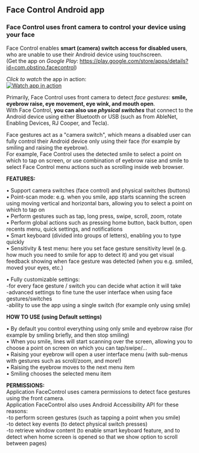 ## **Face Control Android app**
### Face Control uses front camera to control your device using your face

Face Control enables **smart (camera) switch access for disabled users**, who are unable to use their Android device using touchscreen.  
(Get the app on *Google Play*: https://play.google.com/store/apps/details?id=com.obstino.facecontrol)

*Click to watch* the app in action:  
[![Watch app in action](https://img.youtube.com/vi/Rjlfqskfp_0/sddefault.jpg)](https://www.youtube.com/watch?v=Rjlfqskfp_0)

Primarily, Face Control uses front camera to detect *face gestures*: **smile, eyebrow raise, eye movement, eye wink, and mouth open**.  
With Face Control, **you can also use *physical switches*** that connect to the Android device using either Bluetooth or USB (such as from AbleNet, Enabling Devices, RJ Cooper, and Tecla).  

Face gestures act as a "camera switch", which means a disabled user can fully control their Android device only using their face (for example by smiling and raising the eyebrow).  
For example, Face Control uses the detected smile to select a point on which to tap on screen, or use combination of eyebrow raise and smile to select Face Control menu actions such as scrolling inside web browser.  
  
**FEATURES:**  
  
• Support camera switches (face control) and physical switches (buttons)  
• Point-scan mode: e.g. when you smile, app starts scanning the screen using moving vertical and horizontal bars, allowing you to select a point on which to tap on  
• Perform gestures such as tap, long press, swipe, scroll, zoom, rotate  
• Perform global actions such as pressing home button, back button, open recents menu, quick settings, and notifications  
• Smart keyboard (divided into groups of letters), enabling you to type quickly  
• Sensitivity & test menu: here you set face gesture sensitivity level (e.g. how much you need to smile for app to detect it) and you get visual feedback showing when face gesture was detected (when you e.g. smiled, moved your eyes, etc.)  
  
• Fully customizable settings:  
-for every face gesture / switch you can decide what action it will take  
-advanced settings to fine tune the user interface when using face gestures/switches  
-ability to use the app using a single switch (for example only using smile)  
  
**HOW TO USE (using Default settings)**  
  
• By default you control everything using only smile and eyebrow raise (for example by smiling briefly, and then stop smiling)  
• When you smile, lines will start scanning over the screen, allowing you to choose a point on screen on which you can tap/swipe/...  
• Raising your eyebrow will open a user interface menu (with sub-menus with gestures such as scroll/zoom, and more!)  
• Raising the eyebrow moves to the next menu item  
• Smiling chooses the selected menu item  
  
**PERMISSIONS:**  
Application FaceControl uses camera permissions to detect face gestures using the front camera.  
Application FaceControl also uses Android Accessibility API for these reasons:  
-to perform screen gestures (such as tapping a point when you smile)  
-to detect key events (to detect physical switch presses)  
-to retrieve window content (to enable smart keyboard feature, and to detect when home screen is opened so that we show option to scroll between pages)  

